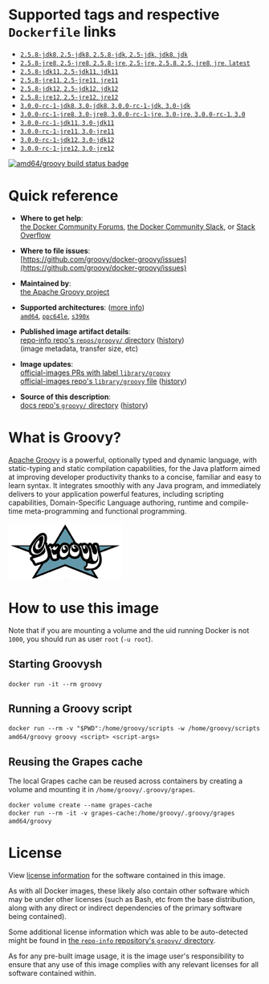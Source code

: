 <!--

********************************************************************************

WARNING:

    DO NOT EDIT "groovy/README.md"

    IT IS AUTO-GENERATED

    (from the other files in "groovy/" combined with a set of templates)

********************************************************************************

-->

# Supported tags and respective `Dockerfile` links

-	[`2.5.8-jdk8`, `2.5-jdk8`, `2.5.8-jdk`, `2.5-jdk`, `jdk8`, `jdk`](https://github.com/groovy/docker-groovy/blob/3cf1a63e71ac13bab6ba9cbb20bdc846b472842f/jdk8/Dockerfile)
-	[`2.5.8-jre8`, `2.5-jre8`, `2.5.8-jre`, `2.5-jre`, `2.5.8`, `2.5`, `jre8`, `jre`, `latest`](https://github.com/groovy/docker-groovy/blob/3cf1a63e71ac13bab6ba9cbb20bdc846b472842f/jre8/Dockerfile)
-	[`2.5.8-jdk11`, `2.5-jdk11`, `jdk11`](https://github.com/groovy/docker-groovy/blob/3cf1a63e71ac13bab6ba9cbb20bdc846b472842f/jdk11/Dockerfile)
-	[`2.5.8-jre11`, `2.5-jre11`, `jre11`](https://github.com/groovy/docker-groovy/blob/3cf1a63e71ac13bab6ba9cbb20bdc846b472842f/jre11/Dockerfile)
-	[`2.5.8-jdk12`, `2.5-jdk12`, `jdk12`](https://github.com/groovy/docker-groovy/blob/3cf1a63e71ac13bab6ba9cbb20bdc846b472842f/jdk12/Dockerfile)
-	[`2.5.8-jre12`, `2.5-jre12`, `jre12`](https://github.com/groovy/docker-groovy/blob/3cf1a63e71ac13bab6ba9cbb20bdc846b472842f/jre12/Dockerfile)
-	[`3.0.0-rc-1-jdk8`, `3.0-jdk8`, `3.0.0-rc-1-jdk`, `3.0-jdk`](https://github.com/groovy/docker-groovy/blob/975f0b5da97ff202bfde1ceeaa9ee37e349df46a/jdk8/Dockerfile)
-	[`3.0.0-rc-1-jre8`, `3.0-jre8`, `3.0.0-rc-1-jre`, `3.0-jre`, `3.0.0-rc-1`, `3.0`](https://github.com/groovy/docker-groovy/blob/975f0b5da97ff202bfde1ceeaa9ee37e349df46a/jre8/Dockerfile)
-	[`3.0.0-rc-1-jdk11`, `3.0-jdk11`](https://github.com/groovy/docker-groovy/blob/975f0b5da97ff202bfde1ceeaa9ee37e349df46a/jdk11/Dockerfile)
-	[`3.0.0-rc-1-jre11`, `3.0-jre11`](https://github.com/groovy/docker-groovy/blob/975f0b5da97ff202bfde1ceeaa9ee37e349df46a/jre11/Dockerfile)
-	[`3.0.0-rc-1-jdk12`, `3.0-jdk12`](https://github.com/groovy/docker-groovy/blob/975f0b5da97ff202bfde1ceeaa9ee37e349df46a/jdk12/Dockerfile)
-	[`3.0.0-rc-1-jre12`, `3.0-jre12`](https://github.com/groovy/docker-groovy/blob/975f0b5da97ff202bfde1ceeaa9ee37e349df46a/jre12/Dockerfile)

[![amd64/groovy build status badge](https://img.shields.io/jenkins/s/https/doi-janky.infosiftr.net/job/multiarch/job/amd64/job/groovy.svg?label=amd64/groovy%20%20build%20job)](https://doi-janky.infosiftr.net/job/multiarch/job/amd64/job/groovy/)

# Quick reference

-	**Where to get help**:  
	[the Docker Community Forums](https://forums.docker.com/), [the Docker Community Slack](https://blog.docker.com/2016/11/introducing-docker-community-directory-docker-community-slack/), or [Stack Overflow](https://stackoverflow.com/search?tab=newest&q=docker)

-	**Where to file issues**:  
	[https://github.com/groovy/docker-groovy/issues](https://github.com/groovy/docker-groovy/issues)

-	**Maintained by**:  
	[the Apache Groovy project](https://github.com/groovy/docker-groovy)

-	**Supported architectures**: ([more info](https://github.com/docker-library/official-images#architectures-other-than-amd64))  
	[`amd64`](https://hub.docker.com/r/amd64/groovy/), [`ppc64le`](https://hub.docker.com/r/ppc64le/groovy/), [`s390x`](https://hub.docker.com/r/s390x/groovy/)

-	**Published image artifact details**:  
	[repo-info repo's `repos/groovy/` directory](https://github.com/docker-library/repo-info/blob/master/repos/groovy) ([history](https://github.com/docker-library/repo-info/commits/master/repos/groovy))  
	(image metadata, transfer size, etc)

-	**Image updates**:  
	[official-images PRs with label `library/groovy`](https://github.com/docker-library/official-images/pulls?q=label%3Alibrary%2Fgroovy)  
	[official-images repo's `library/groovy` file](https://github.com/docker-library/official-images/blob/master/library/groovy) ([history](https://github.com/docker-library/official-images/commits/master/library/groovy))

-	**Source of this description**:  
	[docs repo's `groovy/` directory](https://github.com/docker-library/docs/tree/master/groovy) ([history](https://github.com/docker-library/docs/commits/master/groovy))

# What is Groovy?

[Apache Groovy](http://groovy-lang.org/) is a powerful, optionally typed and dynamic language, with static-typing and static compilation capabilities, for the Java platform aimed at improving developer productivity thanks to a concise, familiar and easy to learn syntax. It integrates smoothly with any Java program, and immediately delivers to your application powerful features, including scripting capabilities, Domain-Specific Language authoring, runtime and compile-time meta-programming and functional programming.

![logo](https://raw.githubusercontent.com/docker-library/docs/bb5fc730ed18c45d86425f9fa4265d50cb795ec8/groovy/logo.png)

# How to use this image

Note that if you are mounting a volume and the uid running Docker is not `1000`, you should run as user `root` (`-u root`).

## Starting Groovysh

`docker run -it --rm groovy`

## Running a Groovy script

`docker run --rm -v "$PWD":/home/groovy/scripts -w /home/groovy/scripts amd64/groovy groovy <script> <script-args>`

## Reusing the Grapes cache

The local Grapes cache can be reused across containers by creating a volume and mounting it in `/home/groovy/.groovy/grapes`.

```console
docker volume create --name grapes-cache
docker run --rm -it -v grapes-cache:/home/groovy/.groovy/grapes amd64/groovy
```

# License

View [license information](http://www.apache.org/licenses/LICENSE-2.0.html) for the software contained in this image.

As with all Docker images, these likely also contain other software which may be under other licenses (such as Bash, etc from the base distribution, along with any direct or indirect dependencies of the primary software being contained).

Some additional license information which was able to be auto-detected might be found in [the `repo-info` repository's `groovy/` directory](https://github.com/docker-library/repo-info/tree/master/repos/groovy).

As for any pre-built image usage, it is the image user's responsibility to ensure that any use of this image complies with any relevant licenses for all software contained within.
